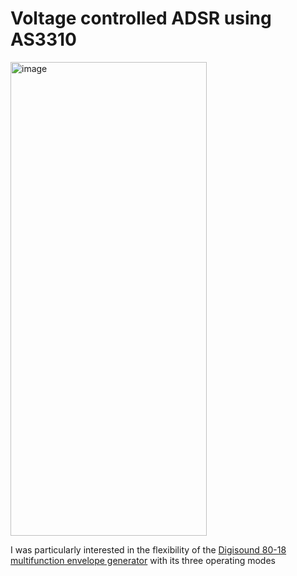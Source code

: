 # Voltage controlled ADSR using AS3310

<img width="314" height="758" alt="image" src="https://github.com/user-attachments/assets/1e044e15-837f-4e2f-a648-28ea6051b577" />


I was particularly interested in the flexibility of the <a href="http://www.digisound80.co.uk/digisound/modules/80-18.htm" target="_blank">Digisound 80-18 multifunction envelope generator</a> with its three operating modes
